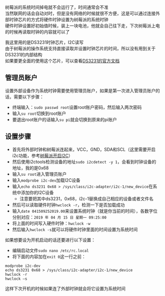 树莓派的系统时间掉电就不会运行了，时间通常会不准  
当然联网的话会自动对时，但是没有网络的时候就很不方便，这是可以通过连接外部时钟芯片的方式将硬件时钟设置为树莓派的系统时钟  
硬件时钟设置好初始值时候，装上一块电池，他就会自己往下走，下次树莓派上电的时候再读取时钟的内容就可以了

我这里用的是DS3231时钟芯片，I2C读写  
由于树莓派的操作系统支持直接读取并设置时钟芯片的时间，所以没有用到关于DS3231的内部结构  
如果要更全面的使用这个芯片，可以查看[DS3231的官方文档](https://www.alldatasheet.com/view.jsp?Searchword=DS3231)

## 管理员账户
设置外部设备作为系统时钟需要使用管理员账户，如果是第一次进入管理员账户的话，需要以下步骤：
- 终端输入：`sudo passwd root`设置root账户密码，然后输入两次密码
- 输入`su root`切换到root账户
- 要退出root账户的话输入`su pi`就会切换到原来的pi账户

## 设置步骤

- 首先将外部时钟和树莓派连起来，VCC，GND，SDA和SCL（这里需要开启i2c功能，参考[树莓派开启I2C](https://github.com/Chunar5354/some_notes/blob/master/notes/IIC%E5%8D%8F%E8%AE%AE%E5%AD%A6%E4%B9%A0.md)）
- 然后使用i2ctools检测设备的地址`sudo i2cdetect -y 1`，会看到时钟设备的地址，我的是0x68
- 输入`su root`进入管理员账户
- 输入`modprobe i2c-dev`加载I2C设备
- 输入`echo ds3231 0x68 > /sys/class/i2c-adapter/i2c-1/new_device`在系统中添加你的I2C设备
  - 注意要把其中ds3231，0x68，i2c-1替换成自己相应的设备或者文件名
- 然后可以读取硬件时钟`hwclock -r`，检测一下是否加载成功
- 输入`date 041509252019.00`来设置系统时钟（就是你当前的时间），各数字位分别对应：`2019 年 04 月 15 日 星期一 09:25:00`
- 将上面的时间写入硬件时钟：`hwclock -w`
- 然后输入`hwclock -s`就可以将硬件时钟里面的时间设置为系统时间

如果想要设为开机启动的话还要进行以下设置：
- 编辑启动文件`sudo nano /etc/rc.local`
- 将下面的内容加在`exit 0`这一行之前：
```
modprobe i2c-dev
echo ds3231 0x68 > /sys/class/i2c-adapter/i2c-1/new_device
hwclock -r
hwclock –s
```
这样下次开机的时候如果连了外部时钟就会将它设置为系统时间
